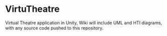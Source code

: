 # VirtuTheatre
Virtual Theatre application in Unity, Wiki will include UML and HTI diagrams, with any source code pushed to this repository.
